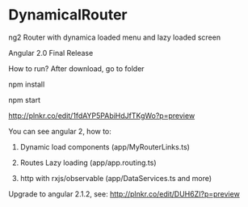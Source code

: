 # DynamicalRouter
ng2 Router with dynamica loaded menu and lazy loaded screen

Angular 2.0 Final Release

How to run?
After download, go to folder

npm install

npm start

http://plnkr.co/edit/1fdAYP5PAbiHdJfTKgWo?p=preview
 
You can see  angular 2, how to:

1. Dynamic load components (app/MyRouterLinks.ts)

2. Routes Lazy loading (app/app.routing.ts)

3. http with rxjs/observable (app/DataServices.ts and more)


Upgrade to angular 2.1.2, see:  http://plnkr.co/edit/DUH6ZI?p=preview



